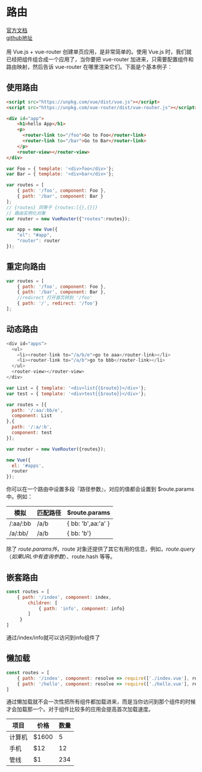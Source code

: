 # 路由

[官方文档](https://router.vuejs.org/zh-cn/)<br>
[github地址](https://github.com/vuejs/vue-router/tree/next)<br><br>
用 Vue.js + vue-router 创建单页应用，是非常简单的。使用 Vue.js 时，我们就已经把组件组合成一个应用了，当你要把 vue-router 加进来，只需要配置组件和路由映射，然后告诉 vue-router 在哪里渲染它们。下面是个基本例子：

## 使用路由
```html
<script src="https://unpkg.com/vue/dist/vue.js"></script>
<script src="https://unpkg.com/vue-router/dist/vue-router.js"></script>

<div id="app">
    <h1>hello App</h1>
    <p>
      <router-link to="/foo">Go to Foo</router-link>
      <router-link to="/bar">Go to Bar</router-link>
    </p>
    <router-view></router-view>
</div>
```

```javascript
var Foo = { template: '<div>foo</div>'};
var Bar = { template: '<div>bar</div>'};

var routes = [
    { path: '/foo', component: Foo },
    { path: '/bar', component: Bar }
];
// {routes} 同等于 {routes:[{},{}]}
// 路由实例化对象
var router = new VueRouter({"routes":routes});

var app = new Vue({
    "el": "#app",
    "router": router
});
```

## 重定向路由
```javascript
var routes = [
    { path: '/foo', component: Foo },
    { path: '/bar', component: Bar },
    //redirect 打开首页转到 '/foo'
    { path: '/', redirect: '/foo'}
];
```


## 动态路由
```javascript
<div id="apps">
  <ul>
    <li><router-link to="/a/b/e">go to aaa</router-link></li>
    <li><router-link to="/a/b">go to bbb</router-link></li>
  </ul>
  <router-view></router-view>
</div>
```
```javascript
var List = { template: '<div>list{{$route}}</div>'};
var test = { template: '<div>test{{$route}}</div>'};

var routes = [{
  path: '/:aa/:bb/e',
  component: List
},{
  path: '/:a/:b',
  component: test
}];

var router = new VueRouter({routes});

new Vue({
  el: '#apps',
  router
});
```
你可以在一个路由中设置多段『路径参数』，对应的值都会设置到 $route.params 中。例如：

| 模拟    | 匹配路径 | $route.params |
| ----- |--------- | --------------|
| /:aa/:bb | /a/b | { bb: 'b',aa:'a' } |
| /a/:bb/ | /a/b | { bb: 'b'} |

除了 $route.params 外，$route 对象还提供了其它有用的信息，例如，$route.query（如果 URL 中有查询参数）、$route.hash 等等。


## 嵌套路由
```javascript
const routes = [
    { path: '/index', component: index,
        children: [
            { path: 'info', component: info}
        ]
     }
]
```
通过/index/info就可以访问到info组件了


## 懒加载
```javascript
const routes = [
    { path: '/index', component: resolve => require(['./index.vue'], resolve) },
    { path: '/hello', component: resolve => require(['./hello.vue'], resolve) },
]
```
通过懒加载就不会一次性把所有组件都加载进来，而是当你访问到那个组件的时候才会加载那一个。对于组件比较多的应用会提高首次加载速度。




| 项目        | 价格    |  数量   |
| ----        | ------  | ------  |
| 计算机      | $1600   |   5     |
| 手机        |   $12   |   12    |
| 管线        |    $1   |  234    |
